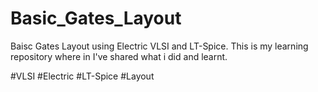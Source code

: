 # Basic_Gates_Layout
Baisc Gates Layout using Electric VLSI and LT-Spice. This is my learning repository where in I've shared what i did and learnt. <br >

#VLSI #Electric #LT-Spice #Layout 
